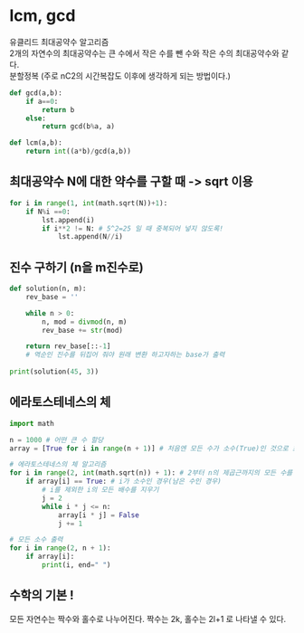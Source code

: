 # lcm, gcd
유클리드 최대공약수 알고리즘   
2개의 자연수의 최대공약수는 큰 수에서 작은 수를 뺀 수와 작은 수의 최대공약수와 같다.   
분할정복 (주로 nC2의 시간복잡도 이후에 생각하게 되는 방법이다.)   
```python
def gcd(a,b):
    if a==0:
        return b
    else:
        return gcd(b%a, a)

def lcm(a,b):
    return int((a*b)/gcd(a,b))
```

## 최대공약수 N에 대한 약수를 구할 때 -> sqrt 이용
```python
for i in range(1, int(math.sqrt(N))+1):
    if N%i ==0:
        lst.append(i)
        if i**2 != N: # 5^2=25 일 때 중복되어 넣지 않도록!
            lst.append(N//i)
```

## 진수 구하기 (n을 m진수로)
```python
def solution(n, m):
    rev_base = ''

    while n > 0:
        n, mod = divmod(n, m)
        rev_base += str(mod)

    return rev_base[::-1] 
    # 역순인 진수를 뒤집어 줘야 원래 변환 하고자하는 base가 출력
    
print(solution(45, 3))
```

## 에라토스테네스의 체
```python
import math

n = 1000 # 어떤 큰 수 할당
array = [True for i in range(n + 1)] # 처음엔 모든 수가 소수(True)인 것으로 초기화(0과 1은 제와)

# 에라토스테네스의 체 알고리즘
for i in range(2, int(math.sqrt(n)) + 1): # 2부터 n의 제곱근까지의 모든 수를 확인하며
    if array[i] == True: # i가 소수인 경우(남은 수인 경우)
        # i를 제외한 i의 모든 배수를 지우기
        j = 2
        while i * j <= n:
            array[i * j] = False
            j += 1

# 모든 소수 출력
for i in range(2, n + 1):
    if array[i]:
        print(i, end=" ")
```

## 수학의 기본 !
모든 자연수는 짝수와 홀수로 나누어진다.
짝수는 2k, 홀수는 2l+1 로 나타낼 수 있다.